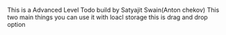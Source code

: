This is a Advanced Level Todo build by Satyajit Swain(Anton chekov)
This two main things you can use it with loacl storage
this is drag and drop option
